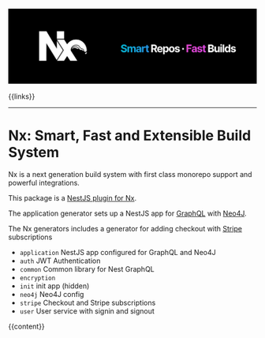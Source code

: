 <p style="text-align: center;"><img src="https://raw.githubusercontent.com/nrwl/nx/master/images/nx.png" width="600" alt="Nx - Smart, Fast and Extensible Build System"></p>

{{links}}

<hr>

# Nx: Smart, Fast and Extensible Build System

Nx is a next generation build system with first class monorepo support and powerful integrations.

This package is a [NestJS plugin for Nx](https://nx.dev/nest/overview).

The application generator sets up a NestJS app for [GraphQL](https://graphql.org/) with [Neo4J](https://neo4j.com/).

The Nx generators includes a generator for adding checkout with [Stripe](https://stripe.com/) subscriptions

- `application` NestJS app configured for GraphQL and Neo4J
- `auth` JWT Authentication
- `common` Common library for Nest GraphQL
- `encryption`
- `init` init app (hidden)
- `neo4j` Neo4J config
- `stripe` Checkout and Stripe subscriptions
- `user` User service with signin and signout

{{content}}
